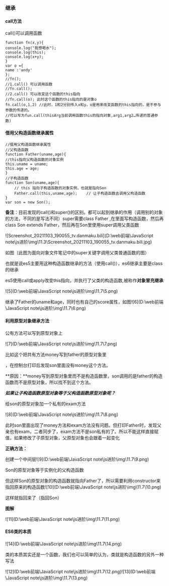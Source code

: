 ### 继承

#### call方法

call()可以调用函数

```
function fn(x,y){
console.log("我想喝水");
console.log(this);
console.log(x+y);
}
var o ={
name :'andy'
};
//fn();
//1.call() 可以调用函数
//fn.call();
//2.call() 可以改变这个函数的this指向
//fn.call(o); 此时这个函数的this指向的是对象o
fn.call(o,1,2) //此时，1和2分别传入x和y，o是用来改变函数的this指向的，是不参与参数的传递的。
//可以写为fun.call(thisArg当前调用函数this的指向对象,arg1,arg2…传递的普通参数)
```

#### 借用父构造函数继承属性

```
//借用父构造函数继承属性
//父构造函数
function Father(uname,age){
//this指向父构造函数的对象实例
this.uname = uname;
this.age = age;
}
//子构造函数
function Son(uname,age){
	// this 指向子构造函数的对象实例，也就是指向Son
	Father.call(this,uname,age); 	// 让子构造函数去调用父构造函数
}
var son = new Son();
```

**备注**：目前发现的call()和super()的区别。都可以起到继承的作用（调用别的对象的方法，不同的是写法不同）super需要class Father ,在里面写构造函数，然后再class Son extends Father，然后再在Son里使用super调用父类函数

![Screenshot_20211103_190055_tv.danmaku.bili](D:\web前端\JavaScript note\js进阶\img\11.3\Screenshot_20211103_190055_tv.danmaku.bili.jpg)

如图（此图为面向对象文件笔记中的super关键字调用父类普通函数的图）

也就是说es5主要用这种构造函数继承的方法（使用call()），es6继承主要是class的继承

es5使用call或apply改变this指向，并执行了父类的构造函数,被称作**对象冒充继承**

![5](D:\web前端\JavaScript note\js进阶\img\11.7\5.png)

继承了Father的uname和age，同时也有自己的score属性，如图![6](D:\web前端\JavaScript note\js进阶\img\11.7\6.png)

#### 利用原型对象继承方法

公有方法可以写到原型对象上

![7](D:\web前端\JavaScript note\js进阶\img\11.7\7.png)

比如这个把共有方法money写到father的原型对象里

，在控制台打印后发现son里面没有money这个方法。

**原因：**money写到原型对象里而不是构造函数里，son调用的是father的构造函数而不是原型对象，所以找不到这个方法。

_**如果让子构造函数原型对象等于父构造函数原型对象呢？**_

给son的原型对象加一个私有的exam方法

![8](D:\web前端\JavaScript note\js进阶\img\11.7\8.png)

此时son里面出现了money方法和exam方法没有问题。但打印Father时，发现父亲也有exam，二者同步了，exam方法不是son私有的了。所以不能这样直接赋值，如果修改了子原型对象，父原型对象也会跟着一起变化

**正确方法：**

创建一个中间层![9](D:\web前端\JavaScript note\js进阶\img\11.7\9.png)

Son的原型对象等于实例化的父构造函数

但这样Son的原型对象的构造函数就指向Father了，所以需要利用constructor来指回原来的构造函数![10](D:\web前端\JavaScript note\js进阶\img\11.7\10.png)

这样就指回来了（指回Son）

**图解**

![11](D:\web前端\JavaScript note\js进阶\img\11.7\11.png)

#### ES6类的本质

![14](D:\web前端\JavaScript note\js进阶\img\11.7\14.png)



类的本质其实还是一个函数，我们也可以简单的认为，类就是构造函数的另外一种写法

![12](D:\web前端\JavaScript note\js进阶\img\11.7\12.png)![13](D:\web前端\JavaScript note\js进阶\img\11.7\13.png)